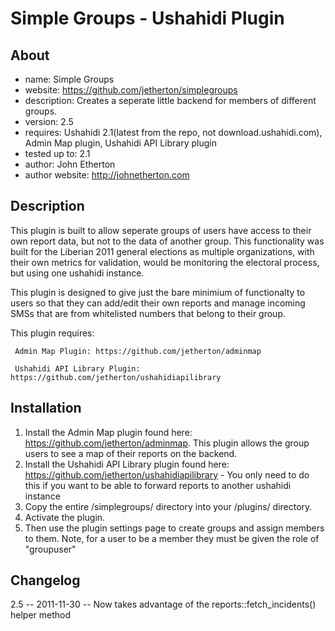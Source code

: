 Simple Groups - Ushahidi Plugin
====================


About
----------
* name: Simple Groups
* website: https://github.com/jetherton/simplegroups
* description: Creates a seperate little backend for members of different groups.
* version: 2.5
* requires: Ushahidi 2.1(latest from the repo, not download.ushahidi.com),  Admin Map plugin, Ushahidi API Library plugin
* tested up to: 2.1
* author: John Etherton
* author website: http://johnetherton.com

Description
------------------
This plugin is built to allow seperate groups of users have access to their own report data, but not to the data of another group. This functionality was built for the Liberian 2011 general elections as multiple organizations, with their own metrics for validation, would be monitoring the electoral process, but using one ushahidi instance. 

This plugin is designed to give just the bare minimium of functionalty to users so that they can add/edit their own reports and manage incoming SMSs that are from whitelisted numbers that belong to their group.


This plugin requires:

	 Admin Map Plugin: https://github.com/jetherton/adminmap
	 
	 Ushahidi API Library Plugin: https://github.com/jetherton/ushahidiapilibrary


Installation
----------------
1. Install the Admin Map plugin found here: https://github.com/jetherton/adminmap. This plugin allows the group users to see a map of their reports on the backend.
2. Install the Ushahidi API Library plugin found here: https://github.com/jetherton/ushahidiapilibrary - You only need to do this if you want to be able to forward reports to another ushahidi instance
3. Copy the entire /simplegroups/ directory into your /plugins/ directory.
4. Activate the plugin.
5. Then use the plugin settings page to create groups and assign members to them. Note, for a user to be a member they must be given the role of "groupuser"

Changelog
----------------
2.5 -- 2011-11-30 -- Now takes advantage of the reports::fetch_incidents() helper method


